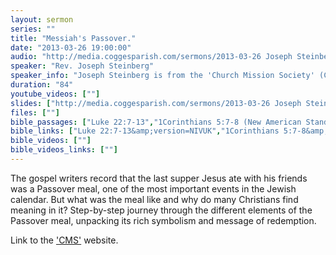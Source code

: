 ```yaml
---
layout: sermon
series: ""
title: "Messiah's Passover."
date: "2013-03-26 19:00:00"
audio: "http://media.coggesparish.com/sermons/2013-03-26 Joseph Steinberg.mp3"
speaker: "Rev. Joseph Steinberg"
speaker_info: "Joseph Steinberg is from the 'Church Mission Society' (CMS)."
duration: "84"
youtube_videos: [""]
slides: ["http://media.coggesparish.com/sermons/2013-03-26 Joseph Steinberg.pdf"]
files: [""]
bible_passages: ["Luke 22:7-13","1Corinthians 5:7-8 (New American Standard Bible (NASB))"]
bible_links: ["Luke 22:7-13&amp;version=NIVUK","1Corinthians 5:7-8&amp;version=NASB"]
bible_videos: [""]
bible_videos_links: [""]
---
```


The gospel writers record that the last supper Jesus ate with his friends was a Passover meal, one of the most important events in the Jewish calendar. But what was the meal like and why do many Christians find meaning in it? Step-by-step journey through the different elements of the Passover meal, unpacking its rich symbolism and message of redemption.

Link to the ['CMS'](http://www.cms-uk.org/ "Opens a link to the 'Church Mission Society' website.") website.
